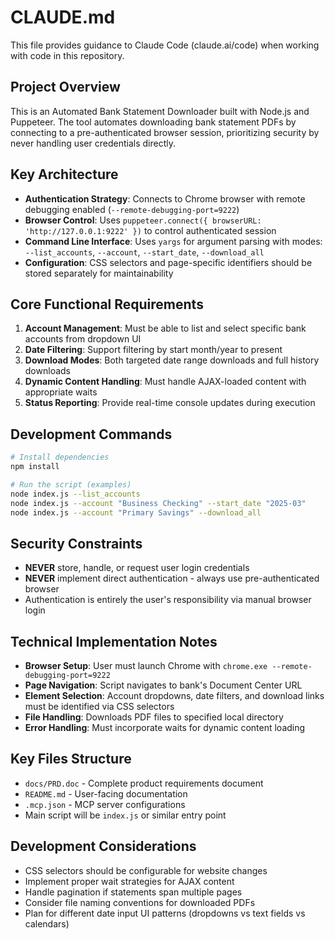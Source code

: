 # CLAUDE.md

This file provides guidance to Claude Code (claude.ai/code) when working with code in this repository.

## Project Overview

This is an Automated Bank Statement Downloader built with Node.js and Puppeteer. The tool automates downloading bank statement PDFs by connecting to a pre-authenticated browser session, prioritizing security by never handling user credentials directly.

## Key Architecture

- **Authentication Strategy**: Connects to Chrome browser with remote debugging enabled (`--remote-debugging-port=9222`)
- **Browser Control**: Uses `puppeteer.connect({ browserURL: 'http://127.0.0.1:9222' })` to control authenticated session
- **Command Line Interface**: Uses `yargs` for argument parsing with modes: `--list_accounts`, `--account`, `--start_date`, `--download_all`
- **Configuration**: CSS selectors and page-specific identifiers should be stored separately for maintainability

## Core Functional Requirements

1. **Account Management**: Must be able to list and select specific bank accounts from dropdown UI
2. **Date Filtering**: Support filtering by start month/year to present
3. **Download Modes**: Both targeted date range downloads and full history downloads
4. **Dynamic Content Handling**: Must handle AJAX-loaded content with appropriate waits
5. **Status Reporting**: Provide real-time console updates during execution

## Development Commands

```bash
# Install dependencies
npm install

# Run the script (examples)
node index.js --list_accounts
node index.js --account "Business Checking" --start_date "2025-03"
node index.js --account "Primary Savings" --download_all
```

## Security Constraints

- **NEVER** store, handle, or request user login credentials
- **NEVER** implement direct authentication - always use pre-authenticated browser
- Authentication is entirely the user's responsibility via manual browser login

## Technical Implementation Notes

- **Browser Setup**: User must launch Chrome with `chrome.exe --remote-debugging-port=9222`
- **Page Navigation**: Script navigates to bank's Document Center URL
- **Element Selection**: Account dropdowns, date filters, and download links must be identified via CSS selectors
- **File Handling**: Downloads PDF files to specified local directory
- **Error Handling**: Must incorporate waits for dynamic content loading

## Key Files Structure

- `docs/PRD.doc` - Complete product requirements document
- `README.md` - User-facing documentation
- `.mcp.json` - MCP server configurations
- Main script will be `index.js` or similar entry point

## Development Considerations

- CSS selectors should be configurable for website changes
- Implement proper wait strategies for AJAX content
- Handle pagination if statements span multiple pages
- Consider file naming conventions for downloaded PDFs
- Plan for different date input UI patterns (dropdowns vs text fields vs calendars)
